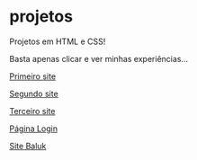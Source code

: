 # projetos
Projetos em HTML e CSS!

Basta apenas clicar e ver minhas experiências...

<a href="https://liarasampaio.github.io/projetos/projeto-android/android.html">Primeiro site</a>

<a href="https://liarasampaio.github.io/projetos/projeto-cordel/cordel.html">Segundo site</a>

<a href="https://liarasampaio.github.io/projetos/projeto-social/social.html">Terceiro site</a>

<a href="https://liarasampaio.github.io/projetos/login/telalogin.html">Página Login</a>

<a href="https://liarasampaio.github.io/projetos/site/index.html">Site Baluk</a>

